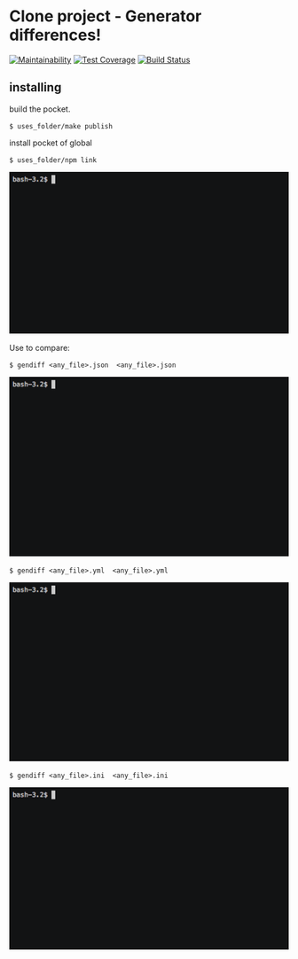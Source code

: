 # Clone project -  Generator differences!

[![Maintainability](https://api.codeclimate.com/v1/badges/3b4792f94876bbf6cb9d/maintainability)](https://codeclimate.com/github/Viacheslav80/backend-project-lvl2/maintainability)
[![Test Coverage](https://api.codeclimate.com/v1/badges/3b4792f94876bbf6cb9d/test_coverage)](https://codeclimate.com/github/Viacheslav80/backend-project-lvl2/test_coverage)
[![Build Status](https://travis-ci.org/Viacheslav80/backend-project-lvl2.svg?branch=master)](https://travis-ci.org/Viacheslav80/backend-project-lvl2)

## installing
 
build the pocket.

```
$ uses_folder/make publish 
```
install pocket of global

```
$ uses_folder/npm link
```

![](gif/gendiff.gif)

Use to compare:

```
$ gendiff <any_file>.json  <any_file>.json 
```

![](gif/gendiff_1.gif)

```
$ gendiff <any_file>.yml  <any_file>.yml
```

![](gif/gendiff_2.gif)

```
$ gendiff <any_file>.ini  <any_file>.ini
```

![](gif/gendiff_3.gif)

